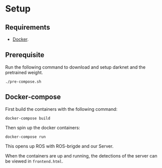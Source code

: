 # Setup
## Requirements
- [Docker](https://www.docker.com/).

## Prerequisite
Run the following command to download and setup darknet and the pretrained weight.
```
./pre-compose.sh
```

## Docker-compose
First build the containers with the following command:
```
docker-compose build
```

Then spin up the docker containers:
```
docker-compose run 
```
This opens up ROS with ROS-brigde and our Server.

When the containers are up and running, the detections of the server can be viewed in `frontend.html`.